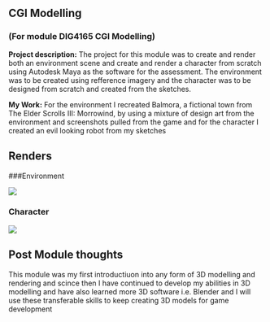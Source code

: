 ## CGI Modelling
### (For module DIG4165 CGI Modelling)

**Project description:** The project for this module was to create and render both an environment scene and create and render a character from scratch using Autodesk Maya as the software for the assessment. The environment was to be created using refference imagery and the character was to be designed from scratch and created from the sketches.

**My Work:** For the environment I recreated Balmora, a fictional town from The Elder Scrolls III: Morrowind, by using a mixture of design art from the environment and screenshots pulled from the game and for the character I created an evil looking robot from my sketches

## Renders
###Environment

<img src="images/dummy_thumbnail.jpg?raw=true"/>

### Character

<img src="images/dummy_thumbnail.jpg?raw=true"/>

## Post Module thoughts
This module was my first introductiuon into any form of 3D modelling and rendering and scince then I have continued to develop my abilities in 3D modelling and have also learned more 3D software i.e. Blender and I will use these transferable skills to keep creating 3D models for game development
